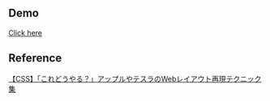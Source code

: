 ## Demo
[Click here](https://modern-css-tips.netlify.app/)

## Reference
[【CSS】「これどうやる？」アップルやテスラのWebレイアウト再現テクニック集](https://photoshopvip.net/136000)